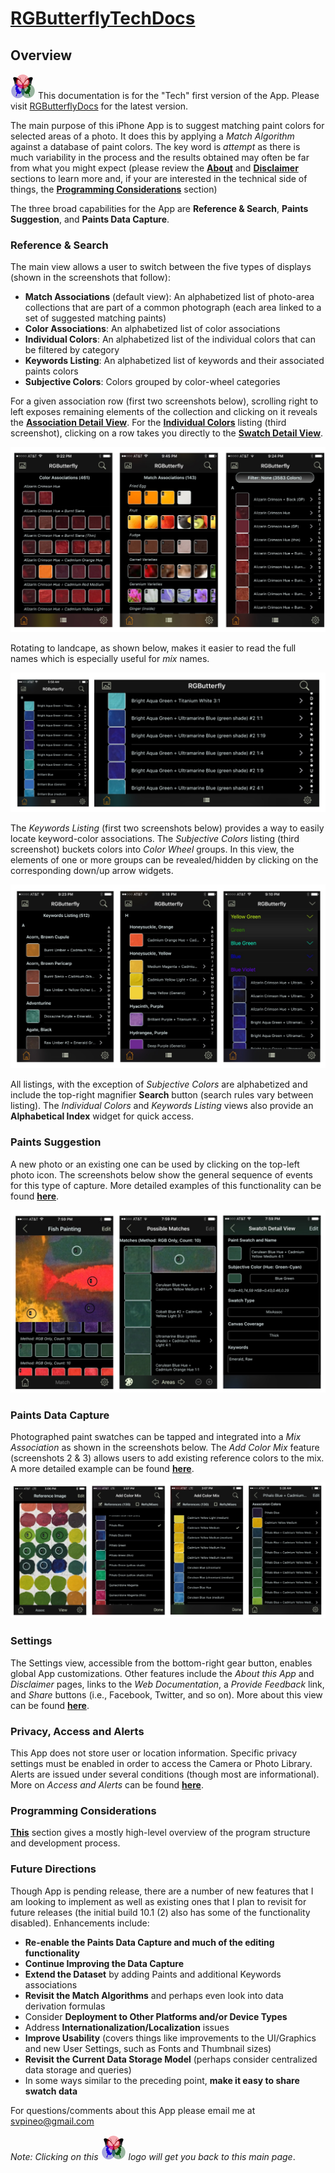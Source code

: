 # [RGButterflyTechDocs](http://rgbutterfly.com/)

## Overview

[![RGButterfly Logo](images/RGButterfly_Logo.png)](http://rgbutterfly.com) This documentation is for the "Tech" first version of the App. Please visit [RGButterflyDocs](https://spineo.github.io/RGButterflyDocs/) for the latest version.

The main purpose of this iPhone App is to suggest matching paint colors for selected areas of a photo. It does this by applying a _Match Algorithm_ against a database of paint colors. The key word is _attempt_
as there is much variability in the process and the results obtained may often be far from what you might expect (please review the [__About__](About.md) and [__Disclaimer__](Disclaimer.md) sections to learn more and, if your are interested in the technical side of things, the [__Programming Considerations__](Programming.md) section)

The three broad capabilities for the App are __Reference & Search__, __Paints Suggestion__, and __Paints Data Capture__.

### Reference & Search

The main view allows a user to switch between the five types of displays (shown in the screenshots that follow):

* __Match Associations__ (default view): An alphabetized list of photo-area collections that are part of a common photograph (each area linked to a set of suggested matching paints)
* __Color Associations__: An alphabetized list of color associations
* __Individual Colors__: An alphabetized list of the individual colors that can be filtered by category
* __Keywords Listing__: An alphabetized list of keywords and their associated paints colors
* __Subjective Colors__: Colors grouped by color-wheel categories

For a given association row (first two screenshots below), scrolling right to left exposes remaining elements of the collection and clicking on it reveals the [__Association Detail View__](Associations.md). For the [__Individual Colors__](Individual.md) listing (third screenshot), clicking on a row takes you directly to the [__Swatch Detail View__](Detail.md).

![Assoc, Match, and All Views](images/Assoc_Match_and_AllViews.jpg)

Rotating to landcape, as shown below, makes it easier to read the full names which is especially useful for _mix_ names.

![All Portrait and Landscape](images/All_Port_and_LandView.jpg)

The _Keywords Listing_ (first two screenshots below) provides a way to easily locate keyword-color associations. The _Subjective Colors_ listing (third screenshot) buckets colors into _Color Wheel_ groups. In this view, the elements of one or more groups can be revealed/hidden by clicking on the corresponding down/up arrow widgets.

![Keyw and Subj Views](images/Keyw_and_SubjViews.jpg)

All listings, with the exception of _Subjective Colors_ are alphabetized and include the top-right magnifier __Search__ button (search rules vary between listing). The _Individual Colors_ and _Keywords Listing_ views also provide an __Alphabetical Index__ widget for quick access.

### Paints Suggestion

A new photo or an existing one can be used by clicking on the top-left photo icon. The screenshots below show the general sequence of events for this type of capture. More detailed examples of this functionality can be found __[here](ImageMatch.md)__.

![MatchViews](images/MatchViews.jpg)


### Paints Data Capture

Photographed paint swatches can be tapped and integrated into a _Mix Association_ as shown in the screenshots below. The _Add Color Mix_ feature (screenshots 2 & 3) allows users to add existing reference colors to the mix. A more detailed example can be found __[here](DataCapture.md)__.

![DataCapture](images/ManualDataCapture.jpg)

### Settings

The Settings view, accessible from the bottom-right gear button, enables global App customizations. Other features include the _About this App_ and _Disclaimer_ pages, links to the _Web Documentation_, a _Provide Feedback_ link, and _Share_ buttons (i.e., Facebook, Twitter, and so on). More about this view can be found [__here__](Settings.md). 


### Privacy, Access and Alerts

This App does not store user or location information. Specific privacy settings must be enabled in order to access the Camera or Photo Library. Alerts are issued under several conditions (though most are informational). More on _Access and Alerts_ can be found __[here](AccessAndAlerts.md)__.  

### Programming Considerations

[__This__](Programming.md) section gives a mostly high-level overview of the program structure and development process.

### Future Directions

Though App is pending release, there are a number of new features that I am looking to implement as well as existing ones that I plan to revisit for future releases (the initial build 10.1 (2) also has some of the functionality disabled). Enhancements include:

* __Re-enable the Paints Data Capture and much of the editing functionality__
* __Continue Improving the Data Capture__
* __Extend the Dataset__ by adding Paints and additional Keywords associations
* __Revisit the Match Algorithms__ and perhaps even look into data derivation formulas
* Consider __Deployment to Other Platforms and/or Device Types__
* Address __Internationalization/Localization__ issues
* __Improve Usability__ (covers things like improvements to the UI/Graphics and new User Settings, such as Fonts and Thumbnail sizes)
* __Revisit the Current Data Storage Model__ (perhaps consider centralized data storage and queries)
* In some ways similar to the preceding point, __make it easy to share swatch data__

For questions/comments about this App please email me at [svpineo@gmail.com](mailto:svpineo@gmail.com)

_Note: Clicking on this ![RGButterfly Logo](images/RGButterfly_Logo.png) logo will get you back to this main page_.

